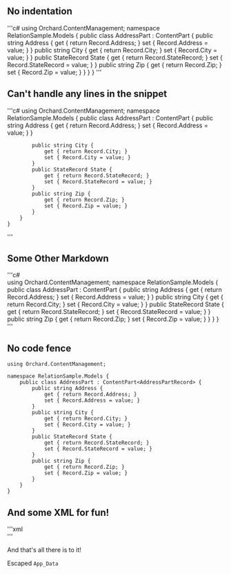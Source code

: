 ## No indentation

'''c#
using Orchard.ContentManagement;
namespace RelationSample.Models {
	public class AddressPart : ContentPart<AddressPartRecord> {
		public string Address {
			get { return Record.Address; }
			set { Record.Address = value; }
		}
		public string City {
			get { return Record.City; }
			set { Record.City = value; }
		}
		public StateRecord State {
			get { return Record.StateRecord; }
			set { Record.StateRecord = value; }
		}
		public string Zip {
			get { return Record.Zip; }
			set { Record.Zip = value; }
		}
	}
}
'''

## Can't handle any lines in the snippet

'''c#
	using Orchard.ContentManagement;
	namespace RelationSample.Models {
		public class AddressPart : ContentPart<AddressPartRecord> {
			public string Address {
				get { return Record.Address; }
				set { Record.Address = value; }
			}
			
			public string City {
				get { return Record.City; }
				set { Record.City = value; }
			}
			public StateRecord State {
				get { return Record.StateRecord; }
				set { Record.StateRecord = value; }
			}
			public string Zip {
				get { return Record.Zip; }
				set { Record.Zip = value; }
			}
		}
	}
'''


## Some Other Markdown


'''c#    
using Orchard.ContentManagement;
namespace RelationSample.Models {	
	public class AddressPart : ContentPart<AddressPartRecord> {
		public string Address {
			get { return Record.Address; }
			set { Record.Address = value; }
		}
		public string City {
			get { return Record.City; }
			set { Record.City = value; }
		}
		public StateRecord State {
			get { return Record.StateRecord; }
			set { Record.StateRecord = value; }
		}
		public string Zip {
			get { return Record.Zip; }
			set { Record.Zip = value; }
		}
	}
}
'''

## No code fence

	using Orchard.ContentManagement;
	
	namespace RelationSample.Models {	
		public class AddressPart : ContentPart<AddressPartRecord> {
			public string Address {
				get { return Record.Address; }
				set { Record.Address = value; }
			}
			public string City {
				get { return Record.City; }
				set { Record.City = value; }
			}
			public StateRecord State {
				get { return Record.StateRecord; }
				set { Record.StateRecord = value; }
			}
			public string Zip {
				get { return Record.Zip; }
				set { Record.Zip = value; }
			}
		}
	}

## And some XML for fun!

'''xml	
	<Placement>
		<Place Parts_Address_Edit="Content:10"/>
		<Place Parts_Address="Content:10"/>
	</Placement>
'''

And that's all there is to it!

Escaped `App_Data`